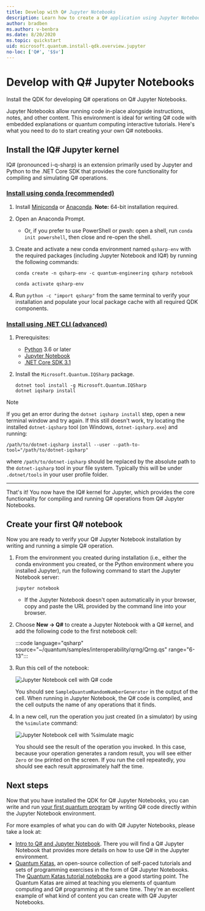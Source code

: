 ```yaml
---
title: Develop with Q# Jupyter Notebooks
description: Learn how to create a Q# application using Jupyter Notebooks.
author: bradben
ms.author: v-benbra
ms.date: 8/20/2020
ms.topic: quickstart
uid: microsoft.quantum.install-qdk.overview.jupyter
no-loc: ['Q#', '$$v']
---
```


# Develop with Q# Jupyter Notebooks

Install the QDK for developing Q# operations on Q# Jupyter Notebooks.

Jupyter Notebooks allow running code in-place alongside instructions, notes, and other content. This environment is ideal for writing Q# code with embedded explanations or quantum computing interactive tutorials. Here's what you need to do to start creating your own Q# notebooks.

## Install the IQ# Jupyter kernel

IQ# (pronounced i-q-sharp) is an extension primarily used by Jupyter and Python to the .NET Core SDK that provides the core functionality for compiling and simulating Q# operations.

### [Install using conda (recommended)](#tab/tabid-conda)

1. Install [Miniconda](https://docs.conda.io/en/latest/miniconda.html) or [Anaconda](https://www.anaconda.com/products/individual#Downloads). **Note:** 64-bit installation required.

1. Open an Anaconda Prompt.

   - Or, if you prefer to use PowerShell or pwsh: open a shell, run `conda init powershell`, then close and re-open the shell.

1. Create and activate a new conda environment named `qsharp-env` with the required packages (including Jupyter Notebook and IQ#) by running the following commands:

    ```
    conda create -n qsharp-env -c quantum-engineering qsharp notebook

    conda activate qsharp-env
    ```

1. Run `python -c "import qsharp"` from the same terminal to verify your installation and populate your local package cache with all required QDK components.

### [Install using .NET CLI (advanced)](#tab/tabid-dotnetcli)

1. Prerequisites:

    - [Python](https://www.python.org/downloads/) 3.6 or later
    - [Jupyter Notebook](https://jupyter.readthedocs.io/en/latest/install.html)
    - [.NET Core SDK 3.1](https://dotnet.microsoft.com/download/dotnet-core/3.1)

1. Install the `Microsoft.Quantum.IQSharp` package.

    ```dotnetcli
    dotnet tool install -g Microsoft.Quantum.IQSharp
    dotnet iqsharp install
    ```

> [!NOTE]
> If you get an error during the `dotnet iqsharp install` step, open a new terminal window and try again.
> If this still doesn't work, try locating the installed `dotnet-iqsharp` tool (on Windows, `dotnet-iqsharp.exe`) and running:
> ```
> /path/to/dotnet-iqsharp install --user --path-to-tool="/path/to/dotnet-iqsharp"
> ```
> where `/path/to/dotnet-iqsharp` should be replaced by the absolute path to the `dotnet-iqsharp` tool in your file system.
> Typically this will be under `.dotnet/tools` in your user profile folder.
    
***

That's it! You now have the IQ# kernel for Jupyter, which provides the core functionality for compiling and running Q# operations from Q# Jupyter Notebooks.

## Create your first Q# notebook

Now you are ready to verify your Q# Jupyter Notebook installation by writing and running a simple Q# operation.

1. From the environment you created during installation (i.e., either the conda environment you created, or the Python environment where you installed Jupyter), run the following command to start the Jupyter Notebook server:

    ```
    jupyter notebook
    ```

    - If the Jupyter Notebook doesn't open automatically in your browser, copy and paste the URL provided by the command line into your browser.

1. Choose **New → Q#** to create a Jupyter Notebook with a Q# kernel, and add the following code to the first notebook cell:

    :::code language="qsharp" source="~/quantum/samples/interoperability/qrng/Qrng.qs" range="6-13":::

1. Run this cell of the notebook:

    ![Jupyter Notebook cell with Q# code](~/media/install-guide-jupyter.png)

    You should see `SampleQuantumRandomNumberGenerator` in the output of the cell. When running in Jupyter Notebook, the Q# code is compiled, and the cell outputs the name of any operations that it finds.

1. In a new cell, run the operation you just created (in a simulator) by using the `%simulate` command:

    ![Jupyter Notebook cell with %simulate magic](~/media/install-guide-jupyter-simulate.png)

    You should see the result of the operation you invoked. In this case, because your operation generates a random result, you will see either `Zero` or `One` printed on the screen. If you run the cell repeatedly, you should see each result approximately half the time.

## Next steps

Now that you have installed the QDK for Q# Jupyter Notebooks, you can write and run [your first quantum program](xref:microsoft.quantum.tutorial-qdk.random-number) by writing Q# code directly within the Jupyter Notebook environment.

For more examples of what you can do with Q# Jupyter Notebooks, please take a look at:

- [Intro to Q# and Jupyter Notebook](https://docs.microsoft.com/samples/microsoft/quantum/intro-to-qsharp-jupyter/). There you will find a Q# Jupyter Notebook that provides more details on how to use Q# in the Jupyter environment.
- [Quantum Katas](xref:microsoft.quantum.tutorial-qdk.katas), an open-source collection of self-paced tutorials and sets of programming exercises in the form of Q# Jupyter Notebooks. The [Quantum Katas tutorial notebooks](https://github.com/microsoft/QuantumKatas#tutorial-topics) are a good starting point. The Quantum Katas are aimed at teaching you elements of quantum computing and Q# programming at the same time. They're an excellent example of what kind of content you can create with Q# Jupyter Notebooks.
